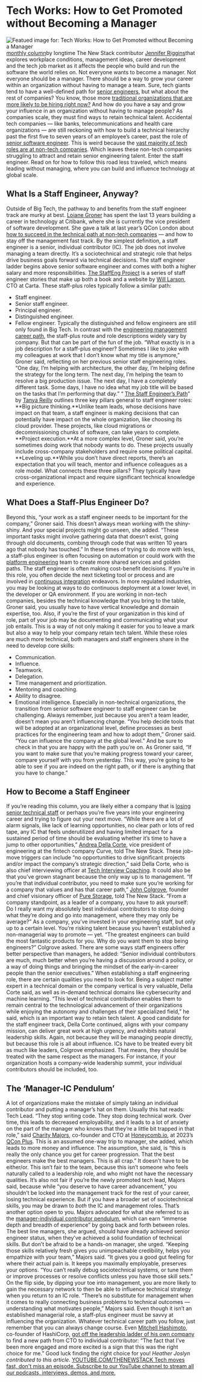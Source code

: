 # Tech Works: How to Get Promoted without Becoming a Manager
![Featued image for: Tech Works: How to Get Promoted without Becoming a Manager](https://cdn.thenewstack.io/media/2023/02/617a689f-techworks_logo-1024x576.png)
[monthly column](https://thenewstack.io/tech-works-how-to-identify-and-address-burnout-on-your-team/)by longtime The New Stack contributor [Jennifer Riggins](https://thenewstack.io/author/jennifer-riggins/)that explores workplace conditions, management ideas, career development and the tech job market as it affects the people who build and run the software the world relies on.
Not everyone wants to become a manager. Not everyone should be a manager. There should be a way to grow your career within an organization without having to manage a team. Sure, tech giants tend to have a well-defined path for
[senior engineers](https://thenewstack.io/what-it-takes-to-become-a-senior-engineer/), but what about the rest of companies? You know, those more [traditional organizations that are more likely to be hiring right now?](https://thenewstack.io/tech-hiring-most-employers-added-jobs-or-kept-the-status-quo-in-2023/)
And how do you have a say and grow your influence in an organization without having to manage people?
As companies scale, they must find ways to retain technical talent.
Accidental tech companies — like banks, telecommunications and health care organizations — are still reckoning with how to build a technical hierarchy past the first five to seven years of an employee’s career, past the role of
[senior software engineer](https://thenewstack.io/how-to-conduct-an-interview-for-a-senior-developer-role/). This is weird because the [ vast majority of tech roles are at non-tech companies](https://codegym.cc/groups/posts/537-more-jobs-and-less-pressure-why-it-might-be-a-good-idea-to-start-your-career-in-a-non-it-company). Which leaves these non-tech companies struggling to attract and retain senior engineering talent.
Enter the staff engineer.
Read on for how to follow this road less traveled, which means leading without managing, where you can build and influence technology at global scale.
## What Is a Staff Engineer, Anyway?
Outside of Big Tech, the pathway to and benefits from the staff engineer track are murky at best.
[Loiane Groner](https://github.com/loiane) has spent the last 13 years building a career in technology at Citibank, where she is currently the vice president of software development. She gave a talk at last year’s QCon London about [ how to succeed in the technical path at non-tech companies](https://www.infoq.com/presentations/staff-plus-non-tech/) — and how to stay off the management fast track.
By the simplest definition, a staff engineer is a senior, individual contributor (IC). The job does not involve managing a team directly. It’s a sociotechnical and strategic role that helps drive business goals forward via technical decisions. The staff engineer ladder begins above senior software engineer and comes with both a higher salary and more responsibilities.
[The StaffEng Project](https://staffeng.com/guides/) is a series of staff engineer stories that make up both a book and a website by [Will Larson](https://www.linkedin.com/in/will-larson-a44b543/), CTO at Carta. These staff-plus roles typically follow a similar path:
- Staff engineer.
- Senior staff engineer.
- Principal engineer.
- Distinguished engineer.
- Fellow engineer.
Typically the distinguished and fellow engineers are still only found in Big Tech. In contrast with the
[engineering management career path](https://thenewstack.io/advice-for-developers-wanting-to-become-engineering-managers/), the staff-plus route and role descriptions widely vary by company. But that can be part of the fun of the job.
“What exactly is in a job description for a staff-plus engineer? Sometimes I like to joke with my colleagues at work that I don’t know what my title is anymore,” Groner said, reflecting on her previous senior staff engineering roles.
“One day, I’m helping with architecture, the other day, I’m helping define the strategy for the long term. The next day, I’m helping the team to resolve a big production issue. The next day, I have a completely different task. Some days, I have no idea what my job title will be based on the tasks that I’m performing that day.”
“
[The Staff Engineer’s Path](https://www.oreilly.com/library/view/the-staff-engineers/9781098118723/)” by [Tanya Reilly](https://www.linkedin.com/in/tanyareilly/) outlines three key pillars general to staff engineer roles: **Big picture thinking.**Unlike team leads, whose decisions have impact on that team, a staff engineer is making decisions that can potentially have impact on the whole organization, like choosing its cloud provider. These projects, like cloud migrations or decommissioning chunks of software, can take years to complete. **Project execution.**At a more complex level, Groner said, you’re sometimes doing work that nobody wants to do. These projects usually include cross-company stakeholders and require some political capital. **Leveling up.**While you don’t have direct reports, there’s an expectation that you will teach, mentor and influence colleagues as a role model.
What connects these three pillars? They typically have cross-organizational impact and require significant technical knowledge and experience.
## What Does a Staff-Plus Engineer Do?
Beyond this, “your work as a staff engineer needs to be important for the company,” Groner said. This doesn’t always mean working with the shiny-shiny. And your special projects might go unseen, she added.
“These important tasks might involve gathering data that doesn’t exist, going through old documents, combing through code that was written 10 years ago that nobody has touched.”
In these times of trying to do more with less, a staff-plus engineer is often focusing on automation or could work with the
[ platform engineering](https://thenewstack.io/platform-engineering/) team to create more shared services and golden paths. The staff engineer is often making cost-benefit decisions.
If you’re in this role, you often decide the next ticketing tool or process and are involved in
[continuous integration](https://thenewstack.io/ci-cd/) endeavors. In more regulated industries, you may be looking at ways to do continuous deployment at a lower level, in the developer or QA environment.
If you are working in non-tech companies, besides the technical knowledge that you bring to the table, Groner said, you usually have to have vertical knowledge and domain expertise, too.
Also, if you’re the first of your organization in this kind of role, part of your job may be documenting and communicating what your job entails. This is a way of not only making it easier for you to leave a mark but also a way to help your company retain tech talent.
While these roles are much more technical, both managers and staff engineers share in the need to develop core skills:
- Communication.
- Influence.
- Teamwork.
- Delegation.
- Time management and prioritization.
- Mentoring and coaching.
- Ability to disagree.
- Emotional intelligence.
Especially in non-technical organizations, the transition from senior software engineer to staff engineer can be challenging. Always remember, just because you aren’t a team leader, doesn’t mean you aren’t influencing change.
“You help decide tools that will be adopted at an organizational level, define processes as best practices for the engineering team and how to adopt them,” Groner said. “You can influence the company at the global level.”
And be sure to check in that you are happy with the path you’re on. As Groner said, “If you want to make sure that you’re making progress toward your career, compare yourself with you from yesterday. This way, you’re going to be able to see if you are indeed on the right path, or if there is anything that you have to change.”
## How to Become a Staff Engineer
If you’re reading this column, you are likely either a company that is
[losing senior technical staff](https://thenewstack.io/how-not-to-waste-a-senior-hire/) or perhaps you’re five years into your engineering career and trying to figure out your next move.
“While there are a lot of alarm signals, like lack of learning opportunities, no clear path or lots of red tape, any IC that feels underutilized and having limited impact for a sustained period of time should be evaluating whether it’s time to have a jump to other opportunities,”
[ Andrea Della Corte](https://www.linkedin.com/in/andreadellacorte/), vice president of engineering at the fintech company Curve, told The New Stack.
These job-move triggers can include “no opportunities to drive significant projects and/or impact the company’s strategic direction,” said Della Corte, who is also chief interviewing officer at
[ Tech Interview Coaching](https://techinterview.coach/tech).
It could also be that you’ve grown stagnant because the only way up is to management.
“If you’re that individual contributor, you need to make sure you’re working for a company that values and has that career path,”
[ John Colgrove](https://www.linkedin.com/in/johncolgrove/), founder and chief visionary officer of [Pure Storage](https://www.purestorage.com/), told The New Stack. “From a company standpoint, as a leader of a company, you have to ask yourself: Do I really want my absolutely best individual contributors to stop doing what they’re doing and go into management, where they may only be average?”
As a company, you’ve invested in your engineering staff, but only up to a certain level. You’re risking talent because you haven’t established a non-managerial way to promote — yet.
“The greatest engineers can build the most fantastic products for you. Why do you want them to stop being engineers?” Colgrove asked.
There are some ways staff engineers offer better perspective than managers, he added: “Senior individual contributors are much, much better when you’re having a discussion around a policy, or a way of doing things and bringing the mindset of the early-in-career people than the senior executives.”
When establishing a staff engineering role, there are certain qualities you need to look for. Being a subject matter expert in a technical domain or the company vertical is very valuable, Della Corte said, as well as in-demand technical domains like cybersecurity and machine learning.
“This level of technical contribution enables them to remain central to the technological advancement of their organizations while enjoying the autonomy and challenges of their specialized field,” he said, which is an important way to retain tech talent.
A good candidate for the staff engineer track, Della Corte continued, aligns with your company mission, can deliver great work at high urgency, and exhibits natural leadership skills. Again, not because they will be managing people directly, but because this role is all about influence.
ICs have to be treated every bit as much like leaders, Colgrove emphasized. That means, they should be treated with the same respect as the managers. For instance, if your organization hosts a company-wide leadership summit, your individual contributors should be included, too.
## The ‘Manager-IC Pendulum’
A lot of organizations make the mistake of simply taking an individual contributor and putting a manager’s hat on them. Usually this hat reads: Tech Lead.
“They stop writing code. They stop doing technical work. Over time, this leads to decreased employability, and it leads to a lot of anxiety on the part of the manager who knows that they’re a little bit trapped in that role,” said
[Charity Majors](https://thenewstack.io/charity-majors-honeycomb-tech-founder-odyssey/), co-founder and CTO at [Honeycomb.io](https://www.honeycomb.io/?utm_content=inline+mention), at 2023’s [ QCon Plus](https://www.infoq.com/presentations/hands-on-coding-managers/).
This is an assumed one-way trip to manager, she added, which leads to more money and influence. The assumption, she said, is “this is really the only chance you get for career progression. That the best engineers make the best managers. This is all crap.”
It doesn’t have to be either/or.
This isn’t fair to the team, because this isn’t someone who feels naturally called to a leadership role, and who might not have the necessary qualities. It’s also not fair if you’re the newly promoted tech lead, Majors said, because while “you deserve to have career advancement,” you shouldn’t be locked into the management track for the rest of your career, losing technical experience.
But if you have a broader set of sociotechnical skills, you may be drawn to
*both* the IC and management roles. That’s another option open to you. Majors advocated for what she referred to as the [ manager-individual contributor pendulum](https://charity.wtf/2017/05/11/the-engineer-manager-pendulum/), which can earn “immense depth and breadth of experience” by going back and forth between roles.
The best line managers, she argued, should have already achieved senior engineer status, when they’ve achieved a solid foundation of technical skills. But don’t be afraid to be a hands-on manager, she urged.
“Keeping those skills relatively fresh gives you unimpeachable credibility, helps you empathize with your team,” Majors said. “It gives you a good gut feeling for where their actual pain is. It keeps you maximally employable, preserves your options.
“You can’t really debug sociotechnical systems, or tune them or improve processes or resolve conflicts unless you have those skill sets.”
On the flip side, by dipping your toe into management, you are more likely to gain the necessary network to then be able to influence technical strategy when you return to an IC role.
“There’s no substitute for management when it comes to really connecting business problems to technical outcomes — understanding what motivates people,” Majors said.
Even though it isn’t an established managerial role, a staff-plus engineer must be savvy at influencing the organization.
Whatever technical career path you follow, just remember that you can always change course. Even
[Mitchell Hashimoto](https://github.com/mitchellh), co-founder of HashiCorp, [ got off the leadership ladder of his own company](https://thenewstack.io/hashicorps-mitchell-hashimoto-on-when-to-step-down-to-the-job-you-love/) to find a new path from CTO to individual contributor: “The fact that I’ve been more engaged and more excited is a sign that this was the right choice for me.”
Good luck finding the right choice for you!
*Heather Joslyn contributed to this article.* [
YOUTUBE.COM/THENEWSTACK
Tech moves fast, don't miss an episode. Subscribe to our YouTube
channel to stream all our podcasts, interviews, demos, and more.
](https://youtube.com/thenewstack?sub_confirmation=1)